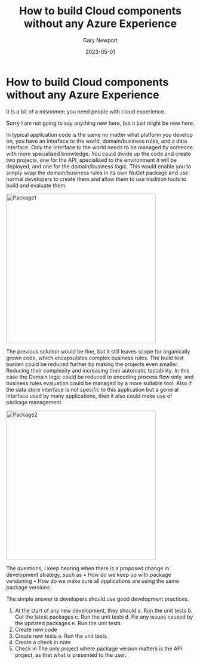 ﻿---
title : How to build Cloud components without any Azure Experience
categories: [Architecture]
image: /images/Architecture.png
author: "Gary Newport"
date: "2023-05-01"
---

# How to build Cloud components without any Azure Experience
It is a bit of a misnomer; you need people with cloud experience.

Sorry I am not going to say anything new here, but it just might be new here.

In typical application code is the same no matter what platform you develop on, you have an interface to the world, domain/business rules, and a data interface. Only the interface to the world needs to be managed by someone with more specialised knowledge.
You could divide up the code and create two projects, one for the API, specialised to the environment it will be deployed, and one for the domain/business logic. This would enable you to simply wrap the domain/business rules in its own NuGet package and use normal developers to create them and allow them to use tradition tools to build and evaluate them.

 <img src="https://raw.github.com/newportg/newportg.github.io/master/assets/package1.png" alt="Package1" width="400"/>


The previous solution would be fine, but it still leaves scope for organically grown code, which encapsulates complex business rules.
The build test burden could be reduced further by making the projects even smaller. Reducing their complexity and increasing their automatic testability. In this case the Domain logic could be reduced to encoding process flow only, and business rules evaluation could be managed by a more suitable tool. Also if the data store interface is not specific to this application but a general interface used by many applications, then it also could make use of package management. 

 <img src="https://raw.github.com/newportg/newportg.github.io/master/assets/package2.png" alt="Package2" width="400"/>
 

The questions, I keep hearing when there is a proposed change in development strategy, such as 
•	How do we keep up with package versioning 
•	How do we make sure all applications are using the same package versions

The simple answer is developers should use good development practices.
1.	At the start of any new development, they should
a.	Run the unit tests
b.	Get the latest packages
c.	Run the unit tests
d.	Fix any issues caused by the updated packages
e.	Run the unit tests
2.	Create new code
3.	Create new tests
a.	Run the unit tests 
4.	Create a check in note
5.	Check in
The only project where package version matters is the API project, as that what is presented to the user.
